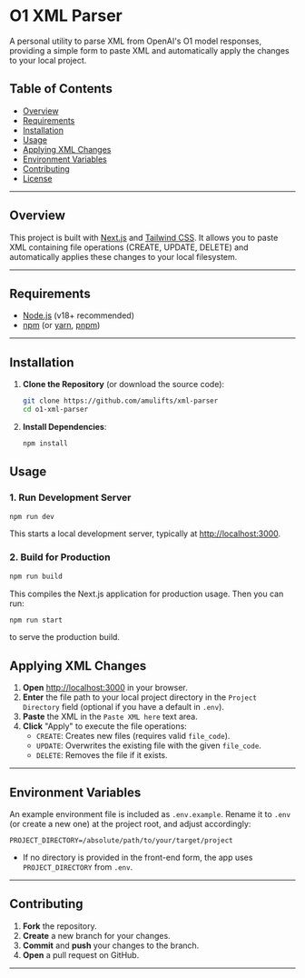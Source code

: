 # O1 XML Parser

A personal utility to parse XML from OpenAI's O1 model responses, providing a simple form to paste XML and automatically apply the changes to your local project.

## Table of Contents
- [Overview](#overview)
- [Requirements](#requirements)
- [Installation](#installation)
- [Usage](#usage)
- [Applying XML Changes](#applying-xml-changes)
- [Environment Variables](#environment-variables)
- [Contributing](#contributing)
- [License](#license)

---

## Overview

This project is built with [Next.js](https://nextjs.org/) and [Tailwind CSS](https://tailwindcss.com/). It allows you to paste XML containing file operations (CREATE, UPDATE, DELETE) and automatically applies these changes to your local filesystem.

---

## Requirements

- [Node.js](https://nodejs.org/) (v18+ recommended)
- [npm](https://www.npmjs.com/) (or [yarn](https://yarnpkg.com/), [pnpm](https://pnpm.io/))

---

## Installation

1. **Clone the Repository** (or download the source code):
   ```bash
   git clone https://github.com/amulifts/xml-parser
   cd o1-xml-parser
   ```
   
2. **Install Dependencies**:
    
    ```bash
    npm install
    ```

## Usage

### 1. Run Development Server

```bash
npm run dev
```

This starts a local development server, typically at [http://localhost:3000](http://localhost:3000/).

### 2. Build for Production

```bash
npm run build

```

This compiles the Next.js application for production usage. Then you can run:

```bash
npm run start

```

to serve the production build.

## Applying XML Changes

1. **Open** [http://localhost:3000](http://localhost:3000/) in your browser.
2. **Enter** the file path to your local project directory in the `Project Directory` field (optional if you have a default in `.env`).
3. **Paste** the XML in the `Paste XML here` text area.
4. **Click** "Apply" to execute the file operations:
    - `CREATE`: Creates new files (requires valid `file_code`).
    - `UPDATE`: Overwrites the existing file with the given `file_code`.
    - `DELETE`: Removes the file if it exists.

---

## Environment Variables

An example environment file is included as `.env.example`. Rename it to `.env` (or create a new one) at the project root, and adjust accordingly:

```
PROJECT_DIRECTORY=/absolute/path/to/your/target/project
```

- If no directory is provided in the front-end form, the app uses `PROJECT_DIRECTORY` from `.env`.

---

## Contributing

1. **Fork** the repository.
2. **Create** a new branch for your changes.
3. **Commit** and **push** your changes to the branch.
4. **Open** a pull request on GitHub.

---